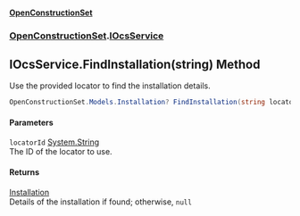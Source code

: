 #### [OpenConstructionSet](index.md 'index')
### [OpenConstructionSet](index.md#OpenConstructionSet 'OpenConstructionSet').[IOcsService](pMeR1KBG0zWkoR01rh3e5A.md 'OpenConstructionSet.IOcsService')
## IOcsService.FindInstallation(string) Method
Use the provided locator to find the installation details.  
```csharp
OpenConstructionSet.Models.Installation? FindInstallation(string locatorId);
```
#### Parameters
<a name='OpenConstructionSet_IOcsService_FindInstallation(string)_locatorId'></a>
`locatorId` [System.String](https://docs.microsoft.com/en-us/dotnet/api/System.String 'System.String')  
The ID of the locator to use.
  
#### Returns
[Installation](d9dvAYmZXntxn1p8iGWqPw.md 'OpenConstructionSet.Models.Installation')  
Details of the installation if found; otherwise, `null`
